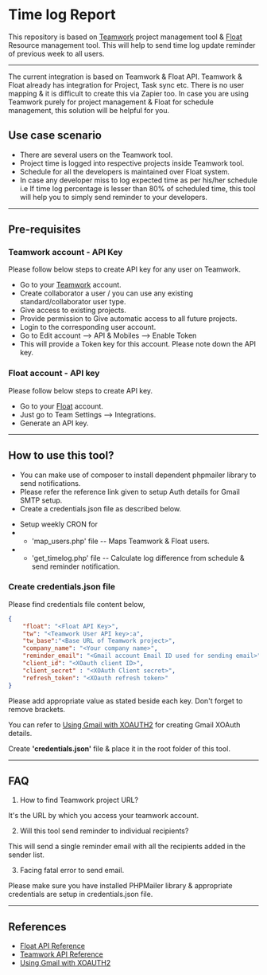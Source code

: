 # Time log Report

This repository is based on [Teamwork](https://teamwork.com/) project management tool & [Float](https://www.float.com/) Resource management tool. This will help to send time log update reminder of previous week to all users. 

***

The current integration is based on Teamwork & Float API. Teamwork & Float already has integration for Project, Task sync etc. There is no user mapping & it is difficult to create this via Zapier too. In case you are using Teamwork purely for project management & Float for schedule management, this solution will be helpful for you. 

## Use case scenario

* There are several users on the Teamwork tool. 
* Project time is logged into respective projects inside Teamwork tool.
* Schedule for all the developers is maintained over Float system.
* In case any developer miss to log expected time as per his/her schedule i.e If time log percentage is lesser than 80% of scheduled time, this tool will help you to simply send reminder to your developers.

---
## Pre-requisites

### Teamwork account - API Key


Please follow below steps to create API key for any user on Teamwork.

- Go to your [Teamwork](https://teamwork.com/)  account.
- Create collaborator a user / you can use any existing standard/collaborator user type.
- Give access to existing projects.
- Provide permission to Give automatic access to all future projects. 
- Login to the corresponding user account. 
- Go to Edit account --> API & Mobiles --> Enable Token
- This will provide a Token key for this account. Please note down the API key.

### Float account - API key

Please follow below steps to create API key.

- Go to your [Float](https://www.float.com/) account.
- Just go to Team Settings --> Integrations. 
- Generate an API key. 

***
## How to use this tool?

- You can make use of composer to install dependent phpmailer library to send notifications. 
- Please refer the reference link given to setup Auth details for Gmail SMTP setup.
- Create a credentials.json file as described below.
* Setup weekly CRON for
* * 'map_users.php' file -- Maps Teamwork & Float users.
* * 'get_timelog.php' file -- Calculate log difference from schedule & send reminder notification.

### Create credentials.json file

Please find credentials file content below,

```json
{
    "float": "<Float API Key>",
    "tw": "<Teamwork User API key>:a",
    "tw_base":"<Base URL of Teamwork project>",
    "company_name": "<Your company name>",
    "reminder_email": "<Gmail account Email ID used for sending email>",
    "client_id": "<XOauth client ID>",
    "client_secret" : "<XOAuth Client secret>",
    "refresh_token": "<XOauth refresh token>"
}
```

Please add appropriate value as stated beside each key. Don't forget to remove brackets. 

You can refer to [Using Gmail with XOAUTH2](https://github.com/PHPMailer/PHPMailer/wiki/Using-Gmail-with-XOAUTH2) for creating Gmail XOAuth details.

Create **'credentials.json'** file & place it in the root folder of this tool.


***

## FAQ

1. How to find Teamwork project URL?

It's the URL by which you access your teamwork account.

2. Will this tool send reminder to individual recipients? 

This will send a single reminder email with all the recipients added in the sender list. 

3. Facing fatal error to send email.

Please make sure you have installed PHPMailer library & appropriate credentials are setup in credentials.json file. 

***
## References

- [Float API Reference](https://developer.float.com/api_reference.html)
- [Teamwork API Reference](https://apidocs.teamwork.com/docs/teamwork/YXBpOjQyMjU4OTEw-api-reference-v3)
- [Using Gmail with XOAUTH2](https://github.com/PHPMailer/PHPMailer/wiki/Using-Gmail-with-XOAUTH2)